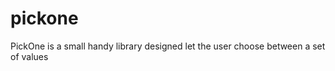 pickone
=======

PickOne is a small handy library designed let the user choose between a set of
values